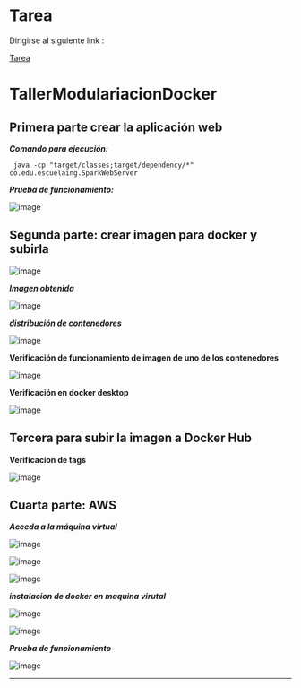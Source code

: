 # Tarea 

Dirigirse al siguiente link : 

[Tarea](https://github.com/Nataorjuela/AREP-TAREADOCKER)

# TallerModulariacionDocker

## Primera parte crear la aplicación web

***Comando para ejecución:***

~~~
 java -cp "target/classes;target/dependency/*" co.edu.escuelaing.SparkWebServer
~~~

***Prueba de funcionamiento:***

![image](https://user-images.githubusercontent.com/54339107/193945905-b611158b-139c-49e3-be6d-fa6531102f12.png)

## Segunda parte: crear imagen para docker y subirla

![image](https://user-images.githubusercontent.com/54339107/193950747-bea9c9e9-5458-4891-91a2-31d2e095fa8a.png)

***Imagen obtenida***

![image](https://user-images.githubusercontent.com/54339107/193950894-7141a2bc-41cf-4e39-b2ab-4615055a48d3.png)

***distribución de contenedores***

![image](https://user-images.githubusercontent.com/54339107/193951091-87e57561-6703-4b93-93c0-82ce887f78ab.png)

**Verificación de funcionamiento de imagen de uno de los contenedores**

![image](https://user-images.githubusercontent.com/54339107/193951382-f84de133-82e0-477f-946f-69c9c81d4a14.png)

**Verificación en docker desktop**

![image](https://user-images.githubusercontent.com/54339107/193952130-afd6c545-052d-4d7b-936c-2f59d77e8bf9.png)

## Tercera para subir la imagen a Docker Hub

**Verificacion de tags**

![image](https://user-images.githubusercontent.com/54339107/193952900-a9602d5a-1d55-4c26-a720-567a32c769d3.png)

## Cuarta parte: AWS

***Acceda a la máquina virtual***

![image](https://user-images.githubusercontent.com/54339107/193955437-56435f6f-9446-49a4-a463-fcf45303557e.png)

![image](https://user-images.githubusercontent.com/54339107/193955478-3026ee4e-499f-4485-8890-ed7f69e74003.png)

![image](https://user-images.githubusercontent.com/54339107/193955707-ece26de6-4bbb-4541-b8c8-a3d2233800f4.png)

***instalacion de docker en maquina virutal***

![image](https://user-images.githubusercontent.com/54339107/193955897-d6e61d19-e141-4c84-84ba-8b1219355aa9.png)

![image](https://user-images.githubusercontent.com/54339107/193958696-82a31914-2d3a-4d23-ba77-bba23eafd6ae.png)

***Prueba de funcionamiento***

![image](https://user-images.githubusercontent.com/54339107/193958820-be56917d-c0d1-45a5-ae30-498a18a605a5.png)


_______________________________
